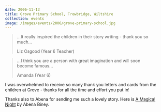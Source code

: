 ```yaml
---
date: 2006-11-13
title: Grove Primary School, Trowbridge, Wiltshire
collection: events
image: /images/events/2006/grove-primary-school.jpg
---
```


> ...It really inspired the children in their story writing - thank you so much...
> 
> <footer>Liz Osgood (Year 6 Teacher)</footer>

<span></span>

> ...I think you are a person with great imagination and will soon become famous...
> 
> <footer>Amanda (Year 6)</footer>

I was overwhelmed to receive so many thank you letters and cards from the children at Grove - thanks for all the time and effort you put in!

Thanks also to Abena for sending me such a lovely story. Here is [A Magical Night](/pdf/grove-primary-abenas-story.pdf) by Abena Biney.
